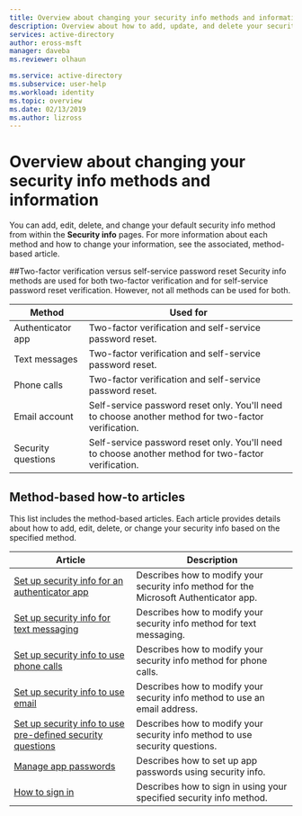 ```yaml
---
title: Overview about changing your security info methods and information - Azure Active Directory | Microsoft Docs
description: Overview about how to add, update, and delete your security info methods for two-factor verification and self-service passsword reset.
services: active-directory
author: eross-msft
manager: daveba
ms.reviewer: olhaun

ms.service: active-directory
ms.subservice: user-help
ms.workload: identity
ms.topic: overview
ms.date: 02/13/2019
ms.author: lizross
---
```


# Overview about changing your security info methods and information
You can add, edit, delete, and change your default security info method from within the **Security info** pages. For more information about each method and how to change your information, see the associated, method-based article.

##Two-factor verification versus self-service password reset
Security info methods are used for both two-factor verification and for self-service password reset verification. However, not all methods can be used for both.

|Method|Used for|
|------|--------|
|Authenticator app|Two-factor verification and self-service password reset.|
|Text messages|Two-factor verification and self-service password reset.|
|Phone calls|Two-factor verification and self-service password reset.|
|Email account|Self-service password reset only. You'll need to choose another method for two-factor verification.|
|Security questions|Self-service password reset only. You'll need to choose another method for two-factor verification.|

## Method-based how-to articles
This list includes the method-based articles. Each article provides details about how to add, edit, delete, or change your security info based on the specified method.

|Article |Description |
|------|------------|
|[Set up security info for an authenticator app](security-info-setup-auth-app.md)|Describes how to modify your security info method for the Microsoft Authenticator app.|
|[Set up security info for text messaging](security-info-setup-text-msg.md)|Describes how to modify your security info method for text messaging.|
|[Set up security info to use phone calls](security-info-setup-phone-number.md)|Describes how to modify your security info method for phone calls.|
|[Set up security info to use email](security-info-setup-email.md)|Describes how to modify your security info method to use an email address.|
|[Set up security info to use pre-defined security questions](security-info-setup-questions.md)|Describes how to modify your security info method to use security questions.|
|[Manage app passwords](security-info-app-passwords.md)|Describes how to set up app passwords using security info.|
|[How to sign in](user-help-sign-in.md)|Describes how to sign in using your specified security info method.|





